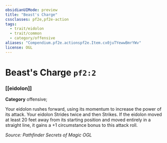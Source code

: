 ```yaml
---
obsidianUIMode: preview
title: "Beast's Charge"
cssclasses: pf2e,pf2e-action
tags:
  - trait/eidolon
  - trait/common
  - category/offensive
aliases: "Compendium.pf2e.actionspf2e.Item.cx0juTYewwBmrYWv"
license: OGL
---
```

# Beast's Charge `pf2:2`

### [[eidolon]]

**Category** offensive; 




Your eidolon rushes forward, using its momentum to increase the power of its attack. Your eidolon Strides twice and then Strikes. If the eidolon moved at least 20 feet away from its starting position and moved entirely in a straight line, it gains a +1 circumstance bonus to this attack roll.

*Source: Pathfinder Secrets of Magic*
*OGL*